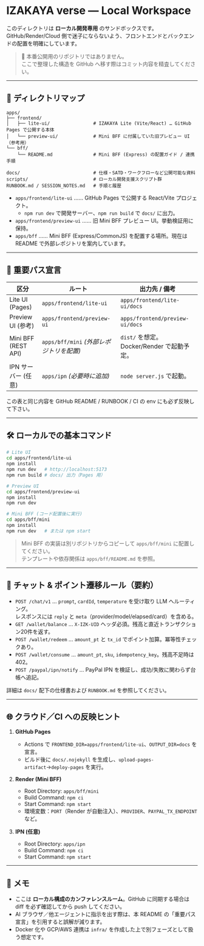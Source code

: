 # IZAKAYA verse — Local Workspace

このディレクトリは **ローカル開発専用** のサンドボックスです。  
GitHub/Render/Cloud 側で迷子にならないよう、フロントエンドとバックエンドの配置を明確にしています。

> 📌 本番公開用のリポジトリではありません。  
> ここで整理した構造を GitHub へ移す際はコミット内容を精査してください。

---

## 📁 ディレクトリマップ

```
apps/
├── frontend/
│   ├── lite-ui/                # IZAKAYA Lite (Vite/React) … GitHub Pages で公開する本体
│   └── preview-ui/             # Mini BFF に付属していた旧プレビュー UI（参考用）
└── bff/
    └── README.md               # Mini BFF (Express) の配置ガイド / 連携手順

docs/                           # 仕様・SATD・ワークフローなど公開可能な資料
scripts/                        # ローカル開発支援スクリプト群
RUNBOOK.md / SESSION_NOTES.md   # 手順と履歴
```

- `apps/frontend/lite-ui` …… GitHub Pages で公開する React/Vite プロジェクト。  
  - `npm run dev` で開発サーバー、`npm run build` で `docs/` に出力。
- `apps/frontend/preview-ui` …… 旧 Mini BFF プレビュー UI。挙動検証用に保持。
- `apps/bff` …… Mini BFF (Express/CommonJS) を配置する場所。現在は README で外部レポジトリを案内しています。

---

## 🔄 重要パス宣言

| 区分                  | ルート                                       | 出力先 / 備考                                  |
|-----------------------|----------------------------------------------|-----------------------------------------------|
| Lite UI (Pages)       | `apps/frontend/lite-ui`                      | `apps/frontend/lite-ui/docs`                  |
| Preview UI (参考)     | `apps/frontend/preview-ui`                   | `apps/frontend/preview-ui/docs`               |
| Mini BFF (REST API)   | `apps/bff/mini` *(外部レポジトリを配置)*     | `dist/` を想定。Docker/Render で起動予定。    |
| IPN サーバー (任意)   | `apps/ipn` *(必要時に追加)*                  | `node server.js` で起動。                     |

この表と同じ内容を GitHub README / RUNBOOK / CI の env にも必ず反映して下さい。

---

## 🛠 ローカルでの基本コマンド

```bash
# Lite UI
cd apps/frontend/lite-ui
npm install
npm run dev   # http://localhost:5173
npm run build # docs/ 出力（Pages 用）

# Preview UI
cd apps/frontend/preview-ui
npm install
npm run dev

# Mini BFF (コード配置後に実行)
cd apps/bff/mini
npm install
npm run dev   # または npm start
```

> Mini BFF の実装は別リポジトリからコピーして `apps/bff/mini` に配置してください。  
> テンプレートや依存関係は `apps/bff/README.md` を参照。

---

## 🤖 チャット & ポイント遷移ルール（要約）

- `POST /chat/v1` … `prompt`, `cardId`, `temperature` を受け取り LLM へルーティング。  
  レスポンスには `reply` と `meta`（provider/model/elapsed/card）を含める。
- `GET /wallet/balance` … `X-IZK-UID` ヘッダ必須。残高と直近トランザクション20件を返す。
- `POST /wallet/redeem` … `amount_pt` と `tx_id` でポイント加算。冪等性チェックあり。
- `POST /wallet/consume` … `amount_pt`, `sku`, `idempotency_key`。残高不足時は 402。
- `POST /paypal/ipn/notify` … PayPal IPN を検証し、成功/失敗に関わらず台帳へ追記。

詳細は `docs/` 配下の仕様書および `RUNBOOK.md` を参照してください。

---

## 🌐 クラウド／CI への反映ヒント

1. **GitHub Pages**  
   - Actions で `FRONTEND_DIR=apps/frontend/lite-ui`、`OUTPUT_DIR=docs` を宣言。  
   - ビルド後に `docs/.nojekyll` を生成し、`upload-pages-artifact`→`deploy-pages` を実行。

2. **Render (Mini BFF)**  
   - Root Directory: `apps/bff/mini`  
   - Build Command: `npm ci`  
   - Start Command: `npm start`  
   - 環境変数：`PORT`（Render が自動注入）、`PROVIDER`、`PAYPAL_TX_ENDPOINT` など。

3. **IPN (任意)**  
   - Root Directory: `apps/ipn`  
   - Build Command: `npm ci`  
   - Start Command: `npm start`

---

## 📎 メモ

- ここは **ローカル構成のカンファレンスルーム**。GitHub に同期する場合は diff を必ず確認してから push してください。
- AI ブラウザ／他エージェントに指示を出す際は、本 README の「重要パス宣言」を引用すると誤解が減ります。
- Docker 化や GCP/AWS 連携は `infra/` を作成した上で別フェーズとして扱う想定です。
